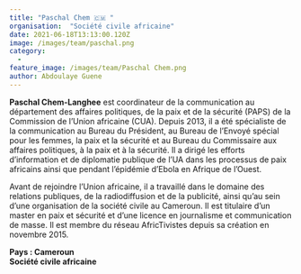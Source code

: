 ```yaml
---
title: "Paschal Chem 🇨🇲 "
organisation:  "Société civile africaine"
date: 2021-06-18T13:13:00.120Z
image: /images/team/paschal.png
category:
  - 
feature_image: /images/team/Paschal Chem.png
author: Abdoulaye Guene
---
```

**Paschal Chem-Langhee** est coordinateur de la communication au département des affaires politiques, de la paix et de la sécurité (PAPS) de la Commission de l’Union africaine (CUA). Depuis 2013, il a été spécialiste de la communication au Bureau du Président, au Bureau de l’Envoyé spécial pour les femmes, la paix et la sécurité et au Bureau du Commissaire aux affaires politiques, à la paix et à la sécurité. Il a dirigé les efforts d’information et de diplomatie publique de l’UA dans les processus de paix africains ainsi que pendant l’épidémie d’Ebola en Afrique de l’Ouest.

Avant de rejoindre l’Union africaine, il a travaillé dans le domaine des relations publiques, de la radiodiffusion et de la publicité, ainsi qu’au sein d’une organisation de la société civile au Cameroun. Il est titulaire d’un master en paix et sécurité et d’une licence en journalisme et communication de masse. Il est membre du réseau AfricTivistes depuis sa création en novembre 2015. 


**Pays : Cameroun**  
**Société civile africaine**
